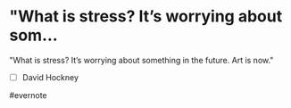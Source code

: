 # "What is stress? It’s worrying about som…

"What is stress? It’s worrying about something in the future. Art is now."

- [ ] David Hockney

\#evernote

